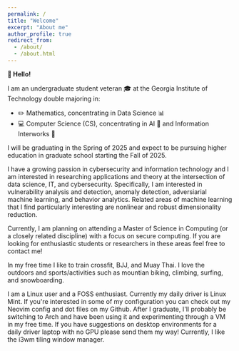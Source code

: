 ```yaml
---
permalink: /
title: "Welcome"
excerpt: "About me"
author_profile: true
redirect_from: 
  - /about/
  - /about.html
---
```


**:wave: Hello!**

I am an undergraduate student veteran :mortar_board: at the Georgia Institute of Technology double majoring in:
- :pencil2: Mathematics, concentrating in Data Science :bar_chart:
- :computer: Computer Science (CS), concentrating in AI :speech_balloon: and Information Interworks :satellite:

I will be graduating in the Spring of 2025 and expect to be pursuing higher education in graduate school starting the Fall of 2025.

I have a growing passion in cybersecurity and information technology and I am interested in researching applications and theory at the intersection of data science, IT, and cybersecurity. Specifically, I am interested in vulnerability analysis and detection, anomaly detection, adversiarial machine learning, and behavior analytics. Related areas of machine learning that I find particularly interesting are nonlinear and robust dimensionality reduction.

Currently, I am planning on attending a Master of Science in Computing (or a closely related discipline) with a focus on secure computing. If you are looking for enthusiastic students or researchers in these areas feel free to contact me!

In my free time I like to train crossfit, BJJ, and Muay Thai. I love the outdoors and sports/activities such as mountian biking, climbing, surfing, and snowboarding.

I am a Linux user and a FOSS enthusiast. Currently my daily driver is Linux Mint. If you're interested in some of my configuration you can check out my Neovim config and dot files on my Github. After I graduate, I'll probably be switching to Arch and have been using it and experimenting through a VM in my free time. If you have suggestions on desktop environments for a daily driver laptop with no GPU please send them my way! Currently, I like the i3wm tiling window manager.

